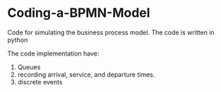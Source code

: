 # Coding-a-BPMN-Model

Code for simulating the business process model. The code is written in python

The code implementation have:
1) Queues
2) recording arrival, service, and departure times.
3) discrete events
